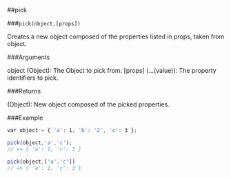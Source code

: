 ##pick

###`pick(object,[props])`

Creates a new object composed of the properties listed in props, taken from object.

###Arguments

object (Object): The Object to pick from.
[props] (...(value)): The property identifiers to pick.

###Returns

(Object): New object composed of the picked properties.

###Example

```javascript
var object = { 'a': 1, 'b': '2', 'c': 3 };

pick(object,'a','c');
// => { 'a': 1, 'c': 3 }

pick(object,['a','c'])
// => { 'a': 1, 'c': 3 }
```
